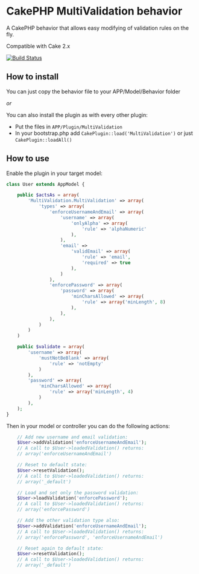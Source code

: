 CakePHP MultiValidation behavior
===========

A CakePHP behavior that allows easy modifying of validation rules on the fly.

Compatible with Cake 2.x

[![Build Status](https://travis-ci.org/Codaxis/cakephp-multivalidation.svg?branch=master)](https://travis-ci.org/Codaxis/cakephp-multivalidation)

How to install
----------

You can just copy the behavior file to your APP/Model/Behavior folder

*or*

You can also install the plugin as with every other plugin:

* Put the files in ```APP/Plugin/MultiValidation```
* In your bootstrap.php add ```CakePlugin::load('MultiValidation')``` or just ```CakePlugin::loadAll()```

How to use
----------

Enable the plugin in your target model:

```php
class User extends AppModel {

    public $actsAs = array(
        'MultiValidation.MultiValidation' => array(
            'types' => array(
                'enforceUsernameAndEmail' => array(
                    'username' => array(
                        'onlyAlpha' => array(
                            'rule' => 'alphaNumeric'
                        ),
                    ),
                    'email' =>
                        'validEmail' => array(
                            'rule' => 'email',
                            'required' => true
                        ),
                    )
                ),
                'enforcePassword' => array(
                    'password' => array(
                        'minCharsAllowed' => array(
                            'rule' => array('minLength', 8)
                        ),
                    ),
                ),
            )
        )
    )

    public $validate = array(
        'username' => array(
            'mustNotBeBlank' => array(
                'rule' => 'notEmpty'
            )
        ),
        'password' => array(
            'minCharsAllowed' => array(
                'rule' => array('minLength', 4)
            )
        ),
    );
}
```

Then in your model or controller you can do the following actions:

```php
    // Add new username and email validation:
    $User->addValidation('enforceUsernameAndEmail');
    // A call to $User->loadedValidation() returns:
    // array('enforceUsernameAndEmail')

    // Reset to default state:
    $User->resetValidation();
    // A call to $User->loadedValidation() returns:
    // array('_default')

    // Load and set only the password validation:
    $User->loadValidation('enforcePassword');
    // A call to $User->loadedValidation() returns:
    // array('enforcePassword')

    // Add the other validation type also:
    $User->addValidation('enforceUsernameAndEmail');
    // A call to $User->loadedValidation() returns:
    // array('enforcePassword', 'enforceUsernameAndEmail')

    // Reset again to default state:
    $User->resetValidation();
    // A call to $User->loadedValidation() returns:
    // array('_default')
```
